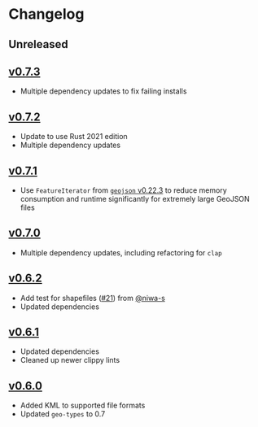 # Changelog

## Unreleased

## [v0.7.3](https://github.com/pjsier/echomap/releases/tag/v0.7.3)

- Multiple dependency updates to fix failing installs

## [v0.7.2](https://github.com/pjsier/echomap/releases/tag/v0.7.2)

- Update to use Rust 2021 edition
- Multiple dependency updates

## [v0.7.1](https://github.com/pjsier/echomap/releases/tag/v0.7.1)

- Use `FeatureIterator` from [`geojson` v0.22.3](https://github.com/georust/geojson/releases/tag/0.22.3) to reduce memory consumption and runtime significantly for extremely large GeoJSON files

## [v0.7.0](https://github.com/pjsier/echomap/releases/tag/v0.7.0)

- Multiple dependency updates, including refactoring for `clap`

## [v0.6.2](https://github.com/pjsier/echomap/releases/tag/v0.6.2)

- Add test for shapefiles ([#21](https://github.com/pjsier/echomap/pull/21)) from [@niwa-s](https://github.com/niwa-s)
- Updated dependencies

## [v0.6.1](https://github.com/pjsier/echomap/releases/tag/v0.6.1)

- Updated dependencies
- Cleaned up newer clippy lints

## [v0.6.0](https://github.com/pjsier/echomap/releases/tag/v0.6.0)

- Added KML to supported file formats
- Updated `geo-types` to 0.7
